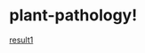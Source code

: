 # plant-pathology!
[result1](https://user-images.githubusercontent.com/98221087/150641875-a0c73f06-a560-4e77-aa8c-db67c4ecb304.jpg)

